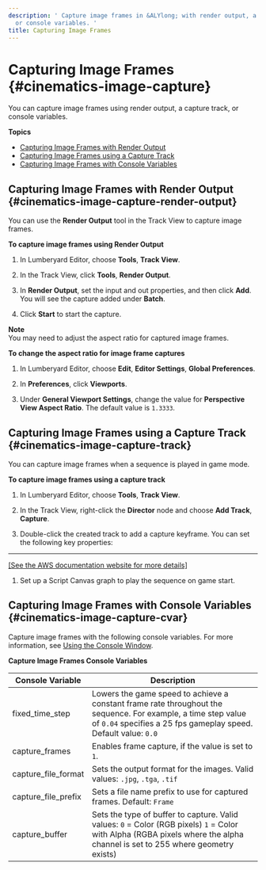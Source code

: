 ```yaml
---
description: ' Capture image frames in &ALYlong; with render output, a capture track,
  or console variables. '
title: Capturing Image Frames
---
```

# Capturing Image Frames {#cinematics-image-capture}

You can capture image frames using render output, a capture track, or console variables\.

**Topics**
+ [Capturing Image Frames with Render Output](#cinematics-image-capture-render-output)
+ [Capturing Image Frames using a Capture Track](#cinematics-image-capture-track)
+ [Capturing Image Frames with Console Variables](#cinematics-image-capture-cvar)

## Capturing Image Frames with Render Output {#cinematics-image-capture-render-output}

You can use the **Render Output** tool in the Track View to capture image frames\. 

**To capture image frames using Render Output**

1. In Lumberyard Editor, choose **Tools**, **Track View**\.

1. In the Track View, click **Tools**, **Render Output**\.

1. In **Render Output**, set the input and out properties, and then click **Add**\. You will see the capture added under **Batch**\.

1. Click **Start** to start the capture\.

**Note**  
You may need to adjust the aspect ratio for captured image frames\.

**To change the aspect ratio for image frame captures**

1. In Lumberyard Editor, choose **Edit**, **Editor Settings**, **Global Preferences**\.

1. In **Preferences**, click **Viewports**\.

1. Under **General Viewport Settings**, change the value for **Perspective View Aspect Ratio**\. The default value is `1.3333`\.

## Capturing Image Frames using a Capture Track {#cinematics-image-capture-track}

You can capture image frames when a sequence is played in game mode\.

**To capture image frames using a capture track**

1. In Lumberyard Editor, choose **Tools**, **Track View**\.

1. In the Track View, right\-click the **Director** node and choose **Add Track**, **Capture**\.

1. Double\-click the created track to add a capture keyframe\. You can set the following key properties:  
****    
[\[See the AWS documentation website for more details\]](http://docs.aws.amazon.com/lumberyard/latest/userguide/cinematics-image-capture.html)

1. Set up a Script Canvas graph to play the sequence on game start\. 

## Capturing Image Frames with Console Variables {#cinematics-image-capture-cvar}

Capture image frames with the following console variables\. For more information, see [Using the Console Window](/docs/userguide/console-intro.md)\.


**Capture Image Frames Console Variables**  

| Console Variable | Description | 
| --- | --- | 
| fixed\_time\_step |  Lowers the game speed to achieve a constant frame rate throughout the sequence\. For example, a time step value of `0.04` specifies a 25 fps gameplay speed\. Default value: `0.0`  | 
| capture\_frames |  Enables frame capture, if the value is set to `1`\.  | 
| capture\_file\_format |  Sets the output format for the images\. Valid values: `.jpg`, `.tga`, `.tif`  | 
| capture\_file\_prefix |  Sets a file name prefix to use for captured frames\. Default: `Frame`  | 
| capture\_buffer |  Sets the type of buffer to capture\. Valid values:  `0` = Color \(RGB pixels\) `1` = Color with Alpha \(RGBA pixels where the alpha channel is set to 255 where geometry exists\)  | 